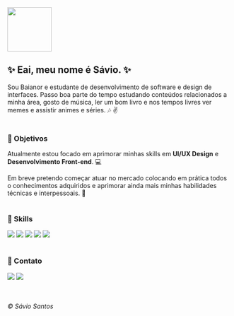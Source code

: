 <img src="https://www.imagensanimadas.com/data/media/1645/abanar-e-acenar-imagem-animada-0072.gif" width="100px"/>

## ✨ Eai, meu nome é Sávio. ✨

Sou Baianor e estudante de desenvolvimento de software e design de interfaces. Passo boa parte do tempo estudando conteúdos relacionados a minha área, gosto de música, ler um bom livro e nos tempos livres ver memes e assistir animes e séries. :notes: :v:<br></br>

### :star2: Objetivos

Atualmente estou focado em aprimorar minhas skills em **UI/UX Design** e **Desenvolvimento Front-end**. :computer: 

Em breve pretendo começar atuar no mercado colocando em prática todos o conhecimentos adquiridos e aprimorar ainda mais minhas habilidades técnicas e interpessoais. :punch: <br></br>


### 🚀 Skills

<img src="https://img.shields.io/badge/HTML5-E34F26?style=for-the-badge&logo=html5&logoColor=white"/> <img src="https://img.shields.io/badge/Sass-CC6699?style=for-the-badge&logo=sass&logoColor=white"/> <img src="https://img.shields.io/badge/JavaScript-F7DF1E?style=for-the-badge&logo=javascript&logoColor=black"/> <img src="https://img.shields.io/badge/Angular-DD0031?style=for-the-badge&logo=angular&logoColor=white"/> <img src="https://img.shields.io/badge/Bootstrap-563D7C?style=for-the-badge&logo=bootstrap&logoColor=white"/> <br></br>

### 📱 Contato
<a target="_blank" href="https://www.linkedin.com/in/antonio-s%C3%A1vio"><img src="https://img.shields.io/badge/LinkedIn-0077B5?style=for-the-badge&logo=linkedin&logoColor=white"/></a> <a target="_blank" href="https://www.instagram.com/savio.santos.dev"><img src="https://img.shields.io/badge/Instagram-E4405F?style=for-the-badge&logo=instagram&logoColor=white"/></a>

<br></br>
*&copy; Sávio Santos*
